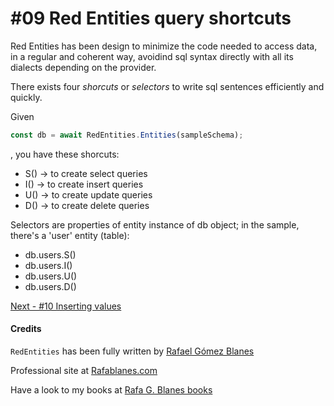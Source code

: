 # #09 Red Entities query shortcuts

Red Entities has been design to minimize the code needed to access data, in a regular and coherent way, avoidind sql syntax directly with all its dialects depending on the provider.

There exists four *shorcuts* or *selectors* to write sql sentences efficiently and quickly.

Given 

```js
const db = await RedEntities.Entities(sampleSchema);
```

, you have these shorcuts:

* S() -> to create select queries
* I() -> to create insert queries
* U() -> to create update queries
* D() -> to create delete queries

Selectors are properties of entity instance of db object; in the sample, there's a 'user' entity (table):

* db.users.S()
* db.users.I()
* db.users.U()
* db.users.D()

[Next - #10 Inserting values](/docs/10-insert.md)

#### Credits

`RedEntities` has been fully written by  [Rafael Gómez Blanes](https://github.com/gomezbl)

Professional site at [Rafablanes.com](https://www.rafablanes.com)

Have a look to my books at [Rafa G. Blanes books](https://www.rafablanes.com/mislibros)
